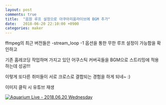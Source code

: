 ```yaml
---
layout: post
comments: true
title:  "음원 루프 설정으로 아쿠아리움라이브에 BGM 추가"
date:   2018-06-20 22:10:00 +0900
categories: maker
---
```

ffmpeg의 최근 버전들은 -stream_loop -1 옵션을 통한 무한 루프 설정이 가능함을 확인하고

기존 홈레코딩 작업하며 가지고 있던 어쿠스틱 커버곡들을 BGM으로 스트리밍에 적용하는데 성공!!!

이렇게 또다른 취미들이 서로 크로스로 결합되는 경험을 하게 되네~ :)

이미지 클릭 시 유튜브 재생

[![Aquarium Live - 2018.06.20 Wednesday](http://img.youtube.com/vi/Gk7cwGKXwno/0.jpg)](https://www.youtube.com/watch?v=Gk7cwGKXwno "Aquarium Live - 2018.06.20 Wednesday")

